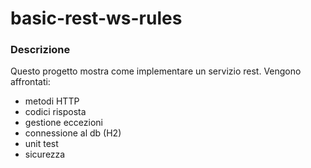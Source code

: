 # basic-rest-ws-rules

### Descrizione
Questo progetto mostra come implementare un servizio rest. Vengono affrontati:

* metodi HTTP
* codici risposta
* gestione eccezioni
* connessione al db (H2)
* unit test
* sicurezza
